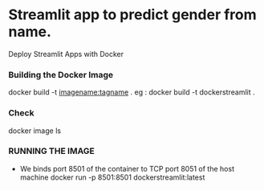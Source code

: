 # Streamlit app to predict gender from name. 
Deploy Streamlit Apps with Docker

### Building the Docker Image

docker build -t  <imagename:tagname>  .
eg : docker build -t dockerstreamlit . 

### Check 
docker image ls

### RUNNING THE IMAGE
* We binds port 8501 of the container to TCP port 8051 of the host machine
docker run -p 8501:8501 dockerstreamlit:latest

